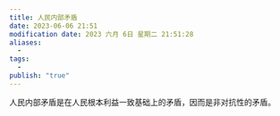 ```yaml
---
title: 人民内部矛盾
date: 2023-06-06 21:51
modification date: 2023 六月 6日 星期二 21:51:28
aliases:
  - 
tags:
  - 
publish: "true"
---
```


人民内部矛盾是在人民根本利益一致基础上的矛盾，因而是非对抗性的矛盾。